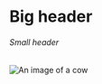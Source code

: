 # Big header
###### Small header
![An image of a cow](https://www.pexels.com/photo/close-up-photo-of-brown-cattle-on-green-grass-51311/)
